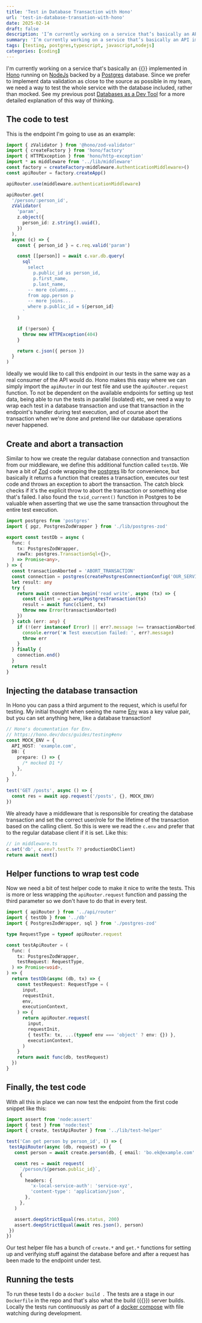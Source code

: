 ```yaml
---
title: 'Test in Database Transaction with Hono'
url: 'test-in-database-transation-with-hono'
date: 2025-02-14
draft: false
description: 'I’m currently working on a service that’s basically an API implemented in Hono running on NodeJs backed by a Postgres database. Since we prefer to implement data validation as close to the source as possible in my team, we need a way to test the whole service with the database included, rather than mocked...'
summary: 'I’m currently working on a service that’s basically an API implemented in Hono running on NodeJs backed by a Postgres database. Since we prefer to implement data validation as close to the source as possible in my team, we need a way to test the whole service with the database included, rather than mocked...'
tags: [testing, postgres,typescript, javascript,nodejs]
categories: [coding]
---
```


I'm currently working on a service that's basically an {{<API />}} implemented in [Hono][1] running on [NodeJs][2] backed by a [Postgres][3] database. Since we prefer to implement data validation as close to the source as possible in my team, we need a way to test the whole service with the database included, rather than mocked. See my previous post [Databases as a Dev Tool][4] for a more detailed explanation of this way of thinking.

## The code to test

This is the endpoint I'm going to use as an example:

``` typescript
import { zValidator } from '@hono/zod-validator'
import { createFactory } from 'hono/factory'
import { HTTPException } from 'hono/http-exception'
import * as middleware from '../lib/middleware'
const factory = createFactory<middleware.AuthenticationMiddleware>()
const apiRouter = factory.createApp()

apiRouter.use(middleware.authenticationMiddleware)

apiRouter.get(
  '/person/:person_id',
  zValidator(
    'param',
    z.object({
      person_id: z.string().uuid(),
    })
  ),
  async (c) => {
    const { person_id } = c.req.valid('param')

    const [[person]] = await c.var.db.query(
      sql`
        select
          p.public_id as person_id,
          p.first_name,
          p.last_name,
        -- more columns...
        from app.person p
        -- more joins...
        where p.public_id = ${person_id}
      `
    )

    if (!person) {
      throw new HTTPException(404)
    }

    return c.json({ person })
  }
)
```

Ideally we would like to call this endpoint in our tests in the same way as a real consumer of the API would do. Hono makes this easy where we can simply import the `apiRouter` in our test file and use the `apiRouter.request` function. To not be dependent on the available endpoints for setting up test data, being able to run the tests in parallel (isolated) etc, we need a way to wrap each test in a database transaction and use that transaction in the endpoint's handler during test execution, and of course abort the transaction when we're done and pretend like our database operations never happened.

## Create and abort a transaction

Similar to how we create the regular database connection and transaction from our middleware, we define this additional function called `testDb`. We have a bit of [Zod][6] code wrapping the [postgres][7] lib for convenience, but basically it returns a function that creates a transaction, executes our test code and throws an exception to abort the transaction. The catch block checks if it's the explicit throw to abort the transaction or something else that's failed. I also found the `txid_current()` function in Postgres to be valuable when asserting that we use the same transaction throughout the entire test execution.

``` typescript
import postgres from 'postgres'
import { pgz, PostgresZodWrapper } from './lib/postgres-zod'

export const testDb = async (
  func: (
    tx: PostgresZodWrapper,
    rawTx: postgres.TransactionSql<{}>,
  ) => Promise<any>,
) => {
  const transactionAborted = 'ABORT_TRANSACTION'
  const connection = postgres(createPostgresConnectionConfig('OUR_SERVICE'))
  let result: any
  try {
    return await connection.begin('read write', async (tx) => {
      const client = pgz.wrapPostgresTransaction(tx)
      result = await func(client, tx)
      throw new Error(transactionAborted)
    })
  } catch (err: any) {
    if (!(err instanceof Error) || err?.message !== transactionAborted) {
      console.error('❌ Test execution failed: ', err?.message)
      throw err
    }
  } finally {
    connection.end()
  }
  return result
}
```
## Injecting the database transaction

In Hono you can pass a third argument to the request, which is useful for testing. My initial thought when seeing the name [Env][5] was a key value pair, but you can set anything here, like a database transaction!

```typescript
// Hono's documentation for Env.
// https://hono.dev/docs/guides/testing#env
const MOCK_ENV = {
  API_HOST: 'example.com',
  DB: {
    prepare: () => {
      /* mocked D1 */
    },
  },
}

test('GET /posts', async () => {
  const res = await app.request('/posts', {}, MOCK_ENV)
})
```

We already have a middleware that is responsible for creating the database transaction and set the correct user/role for the lifetime of the transaction based on the calling client. So this is were we read the `c.env` and prefer that to the regular database client if it is set. Like this:

``` typescript
// in middleware.ts
c.set('db', c.env?.testTx ?? productionDbClient)
return await next()
```
## Helper functions to wrap test code
Now we need a bit of test helper code to make it nice to write the tests. This is more or less wrapping the `apiRouter.request` function and passing the third parameter so we don't have to do that in every test.

``` typescript
import { apiRouter } from '../api/router'
import { testDb } from '../db'
import { PostgresZodWrapper, sql } from './postgres-zod'

type RequestType = typeof apiRouter.request

const testApiRouter = (
  func: (
    tx: PostgresZodWrapper,
    testRequest: RequestType,
  ) => Promise<void>,
) => {
  return testDb(async (db, tx) => {
    const testRequest: RequestType = (
      input,
      requestInit,
      env,
      executionContext,
    ) => {
      return apiRouter.request(
        input,
        requestInit,
        { testTx: tx, ...(typeof env === 'object' ? env: {}) },
        executionContext,
      )
    }
    return await func(db, testRequest)
  })
}
```
## Finally, the test code
With all this in place we can now test the endpoint from the first code snippet like this:
 ```typescript
import assert from 'node:assert'
import { test } from 'node:test'
import { create, testApiRouter } from '../lib/test-helper'

test('Can get person by person_id', () => {
  testApiRouter(async (db, request) => {
    const person = await create.person(db, { email: 'bo.ek@example.com' })

    const res = await request(
      `/person/${person.public_id}`,
      {
        headers: {
          'x-local-service-auth': 'service-xyz',
          'content-type': 'application/json',
        },
      },
    )

    assert.deepStrictEqual(res.status, 200)
    assert.deepStrictEqual(await res.json(), person)
  })
})
```

Our test helper file has a bunch of `create.*` and `get.*` functions for setting up and verifying stuff against the database before and after a request has been made to the endpoint under test.

## Running the tests

To run these tests I do a `docker build .` The tests are a stage in our `Dockerfile` in the repo and that's also what the build ({{<CI />}}) server builds. Locally the tests run continuously as part of a [docker compose][8] with file watching during development.


[1]: https://hono.dev/
[2]: https://nodejs.org/
[3]: https://www.postgresql.org/
[4]: /databases-as-dev-tool
[5]: https://hono.dev/docs/guides/testing#env
[6]: https://zod.dev/
[7]: https://www.npmjs.com/package/postgres
[8]: https://docs.docker.com/compose/
